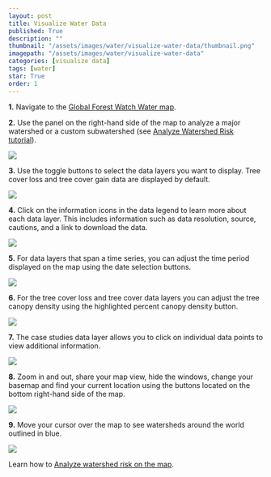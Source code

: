 ```yaml
---
layout: post
title: Visualize Water Data
published: True
description: ""
thumbnail: "/assets/images/water/visualize-water-data/thumbnail.png"
imagepath: "/assets/images/water/visualize-water-data"
categories: [visualize data]
tags: [water]
star: True
order: 1
---
```





<div id="desktopContent" class="content">
  <p><strong>1.</strong> Navigate to the <a href="http://water.globalforestwatch.org/map/" target="_blank">Global Forest Watch Water map</a>.</p>
  <p><strong>2.</strong> Use the panel on the right-hand side of the map to analyze a major watershed or a custom subwatershed (see <a href='http://www.globalforestwatch.org/howto/analyze-data/analyze-water-watershed-risk.html' target=' blank'>Analyze Watershed Risk tutorial</a>).</p>
  <p><img src="{{site.baseurl}}{{page.imagepath}}/desktop/Image-A.jpg"/></p>
  <p><strong>3.</strong> Use the toggle buttons to select the data layers you want to display. Tree cover loss and tree cover gain data are displayed by default.</p>
  <p><img src="{{site.baseurl}}{{page.imagepath}}/desktop/Image-A-Toggle.jpg"/></p>
  <p><strong>4.</strong> Click on the information icons in the data legend to learn more about each data layer. This includes information such as data resolution, source, cautions, and a link to download the data.</p>
  <p><img src="{{site.baseurl}}{{page.imagepath}}/desktop/Image-A-Info.jpg"/></p>
  <p><strong>5.</strong> For data layers that span a time series, you can adjust the time period displayed on the map using the date selection buttons.</p>
  <p><img src="{{site.baseurl}}{{page.imagepath}}/desktop/Image-B.jpg"/></p>
  <p><strong>6.</strong> For the tree cover loss and tree cover data layers you can adjust the tree canopy density using the highlighted percent canopy density button.</p>
  <p><img src="{{site.baseurl}}{{page.imagepath}}/desktop/Image-A-Canopy-Density.jpg"/></p>
  <p><strong>7.</strong> The case studies data layer allows you to click on individual data points to view additional information.</p>
  <p><img src="{{site.baseurl}}{{page.imagepath}}/desktop/Image-C.jpg"/></p>
  <p><strong>8.</strong> Zoom in and out, share your map view, hide the windows, change your basemap and find your current location using the buttons located on the bottom right-hand side of the map.</p>
  <p><img src="{{site.baseurl}}{{page.imagepath}}/desktop/Image-D.jpg"/></p>
  <p><strong>9.</strong> Move your cursor over the map to see watersheds around the world outlined in blue.</p>
  <p><img src="{{site.baseurl}}{{page.imagepath}}/desktop/Image-E.jpg"/></p>

  <p>Learn how to <a href="{{site.baseurl}}/analyze-data/analyze-water-watershed-risk.html">Analyze watershed risk on the map</a>.</p>
</div>








<div id="mobileContent" class="content">
</div>
